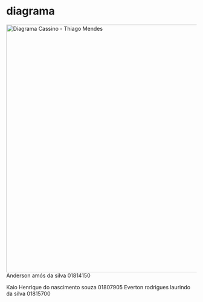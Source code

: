 # diagrama  
<img width="1394" height="656" alt="Diagrama Cassino - Thiago Mendes" src="https://github.com/user-attachments/assets/ec10c61e-15e6-4026-b448-6f6508b713b2" />
Anderson amós da silva  01814150

Kaio Henrique do nascimento souza 01807905
Everton rodrigues laurindo da silva 01815700

